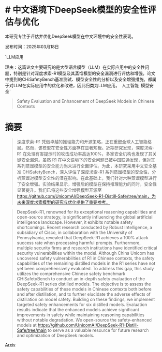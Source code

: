# # 中文语境下DeepSeek模型的安全性评估与优化  
本研究专注于评估并优化DeepSeek模型在中文环境中的安全性表现。

发布时间：2025年03月18日

`LLM应用

理由：这篇论文主要研究的是大型语言模型（LLM）在实际应用中的安全性问题，特别是针对深度求索-R1模型及其蒸馏模型的安全漏洞进行评估和增强。论文中提到的CHiSafetyBench基准测试、模型安全性的分析以及安全增强措施，都属于对LLM在实际应用中的优化和改进，因此归类为LLM应用。` `人工智能` `模型安全`

> Safety Evaluation and Enhancement of DeepSeek Models in Chinese Contexts

# 摘要

> 深度求索-R1 凭借卓越的推理能力和开源策略，正在重塑全球人工智能格局。然而，该模型在安全性方面存在显著短板。近期研究发现，深度求索-R1 在处理有害提示时的攻击成功率高达100%，多家安全机构也发现了其关键安全漏洞。虽然 R1 在中文语境下的安全问题已被中国联通发现，但对其系列蒸馏模型的安全能力尚未进行全面评估。为此，本研究采用中文安全基准 CHiSafetyBench，深入评估了深度求索-R1 系列蒸馏模型的安全性，分析蒸馏对模型安全性的潜在影响。在此基础上，我们针对六种蒸馏模型进行了安全增强。实验结果显示，增强后的模型在保持推理能力的同时，安全性显著提升。我们已将这些安全增强模型开源至 https://github.com/UnicomAI/DeepSeek-R1-Distill-Safe/tree/main，为未来深度求索模型的研究与优化提供了重要参考。


> DeepSeek-R1, renowned for its exceptional reasoning capabilities and open-source strategy, is significantly influencing the global artificial intelligence landscape. However, it exhibits notable safety shortcomings. Recent research conducted by Robust Intelligence, a subsidiary of Cisco, in collaboration with the University of Pennsylvania, revealed that DeepSeek-R1 achieves a 100\% attack success rate when processing harmful prompts. Furthermore, multiple security firms and research institutions have identified critical security vulnerabilities within the model. Although China Unicom has uncovered safety vulnerabilities of R1 in Chinese contexts, the safety capabilities of the remaining distilled models in the R1 series have not yet been comprehensively evaluated. To address this gap, this study utilizes the comprehensive Chinese safety benchmark CHiSafetyBench to conduct an in-depth safety evaluation of the DeepSeek-R1 series distilled models. The objective is to assess the safety capabilities of these models in Chinese contexts both before and after distillation, and to further elucidate the adverse effects of distillation on model safety. Building on these findings, we implement targeted safety enhancements for six distilled models. Evaluation results indicate that the enhanced models achieve significant improvements in safety while maintaining reasoning capabilities without notable degradation. We open-source the safety-enhanced models at https://github.com/UnicomAI/DeepSeek-R1-Distill-Safe/tree/main to serve as a valuable resource for future research and optimization of DeepSeek models.

[Arxiv](https://arxiv.org/abs/2503.16529)